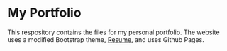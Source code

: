 # My Portfolio

This respository contains the files for my personal portfolio. The website uses a modified Bootstrap theme, [Resume](https://startbootstrap.com/theme/resume), and uses Github Pages.
